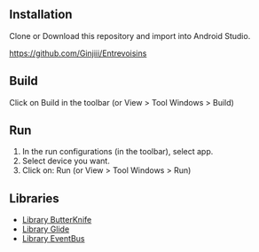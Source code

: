 ## Installation

Clone or Download this repository and import into Android Studio.

https://github.com/Ginjiii/Entrevoisins

## Build

Click on Build in the toolbar (or View > Tool Windows > Build)

## Run

1. In the run configurations (in the toolbar), select app.
2. Select device you want.
3. Click on: Run (or View > Tool Windows > Run)

## Libraries
* [Library ButterKnife](https://github.com/JakeWharton/butterknife)
* [Library Glide](https://github.com/bumptech/glide)
* [Library EventBus](https://github.com/greenrobot/EventBus)
